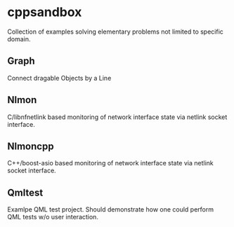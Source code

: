 # cppsandbox
Collection of examples solving elementary problems not limited to specific domain.


## Graph

Connect dragable Objects by a Line

## Nlmon
C/libnfnetlink based monitoring of network interface state via netlink socket interface.

## Nlmoncpp
C++/boost-asio based monitoring of network interface state via netlink socket interface.

## Qmltest
Examlpe QML test project. Should demonstrate how one could perform QML tests w/o user interaction.
